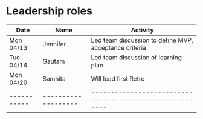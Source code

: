 # Leadership roles

| Date      | Name              | Activity                                               |
|-----------|-------------------|--------------------------------------------------------|
| Mon 04/13 | Jennifer          | Led team discussion to define MVP, acceptance criteria | 
| Tue 04/14 | Gautam            | Led team discussion of learning plan                   | 
| Mon 04/20 | Samhita           | Will lead first Retro                                  | 
|-----------|-------------------|--------------------------------------------------------|
